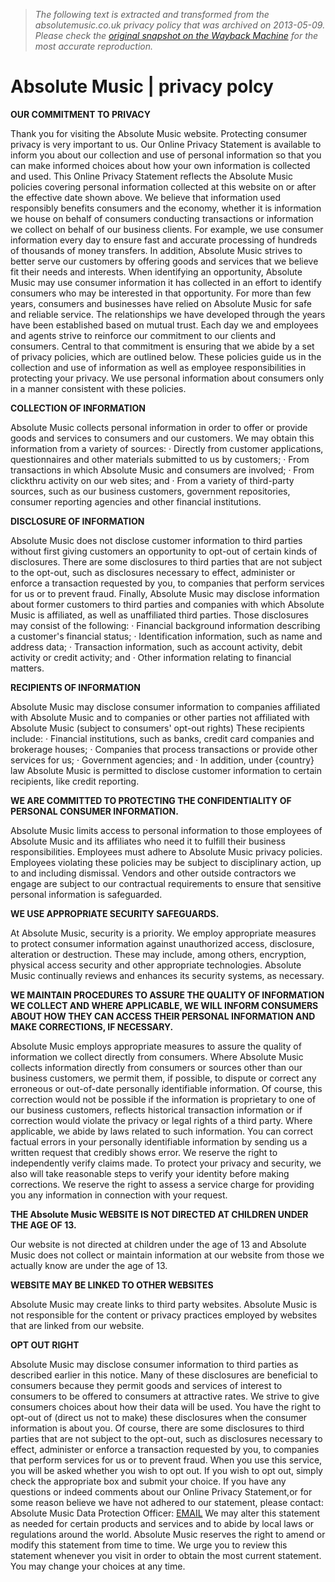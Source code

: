 > *The following text is extracted and transformed from the absolutemusic.co.uk privacy policy that was archived on 2013-05-09. Please check the [original snapshot on the Wayback Machine](https://web.archive.org/web/20130509025102id_/http%3A//www.absolutemusic.co.uk/privacy-policy) for the most accurate reproduction.*

# Absolute Music | privacy polcy

**OUR COMMITMENT TO PRIVACY**

Thank you for visiting the Absolute Music website. Protecting consumer privacy is very important to us. Our Online Privacy Statement is available to inform you about our collection and use of personal information so that you can make informed choices about how your own information is collected and used. This Online Privacy Statement reflects the Absolute Music policies covering personal information collected at this website on or after the effective date shown above. We believe that information used responsibly benefits consumers and the economy, whether it is information we house on behalf of consumers conducting transactions or information we collect on behalf of our business clients. For example, we use consumer information every day to ensure fast and accurate processing of hundreds of thousands of money transfers. In addition, Absolute Music strives to better serve our customers by offering goods and services that we believe fit their needs and interests. When identifying an opportunity, Absolute Music may use consumer information it has collected in an effort to identify consumers who may be interested in that opportunity. For more than few years, consumers and businesses have relied on Absolute Music for safe and reliable service. The relationships we have developed through the years have been established based on mutual trust. Each day we and employees and agents strive to reinforce our commitment to our clients and consumers. Central to that commitment is ensuring that we abide by a set of privacy policies, which are outlined below. These policies guide us in the collection and use of information as well as employee responsibilities in protecting your privacy. We use personal information about consumers only in a manner consistent with these policies. 

**COLLECTION OF INFORMATION**

Absolute Music collects personal information in order to offer or provide goods and services to consumers and our customers. We may obtain this information from a variety of sources: · Directly from customer applications, questionnaires and other materials submitted to us by customers; · From transactions in which Absolute Music and consumers are involved; · From clickthru activity on our web sites; and · From a variety of third-party sources, such as our business customers, government repositories, consumer reporting agencies and other financial institutions. 

**DISCLOSURE OF INFORMATION**

Absolute Music does not disclose customer information to third parties without first giving customers an opportunity to opt-out of certain kinds of disclosures. There are some disclosures to third parties that are not subject to the opt-out, such as disclosures necessary to effect, administer or enforce a transaction requested by you, to companies that perform services for us or to prevent fraud. Finally, Absolute Music may disclose information about former customers to third parties and companies with which Absolute Music is affiliated, as well as unaffiliated third parties. Those disclosures may consist of the following: · Financial background information describing a customer's financial status; · Identification information, such as name and address data; · Transaction information, such as account activity, debit activity or credit activity; and · Other information relating to financial matters. 

**RECIPIENTS OF INFORMATION**

Absolute Music may disclose consumer information to companies affiliated with Absolute Music and to companies or other parties not affiliated with Absolute Music (subject to consumers' opt-out rights) These recipients include: · Financial institutions, such as banks, credit card companies and brokerage houses; · Companies that process transactions or provide other services for us; · Government agencies; and · In addition, under {country} law Absolute Music is permitted to disclose customer information to certain recipients, like credit reporting. 

**WE ARE COMMITTED TO PROTECTING THE CONFIDENTIALITY OF PERSONAL CONSUMER INFORMATION.**

Absolute Music limits access to personal information to those employees of Absolute Music and its affiliates who need it to fulfill their business responsibilities. Employees must adhere to Absolute Music privacy policies. Employees violating these policies may be subject to disciplinary action, up to and including dismissal. Vendors and other outside contractors we engage are subject to our contractual requirements to ensure that sensitive personal information is safeguarded. 

**WE USE APPROPRIATE SECURITY SAFEGUARDS.**

At Absolute Music, security is a priority. We employ appropriate measures to protect consumer information against unauthorized access, disclosure, alteration or destruction. These may include, among others, encryption, physical access security and other appropriate technologies. Absolute Music continually reviews and enhances its security systems, as necessary. 

**WE MAINTAIN PROCEDURES TO ASSURE THE QUALITY OF INFORMATION WE COLLECT AND WHERE APPLICABLE, WE WILL INFORM CONSUMERS ABOUT HOW THEY CAN ACCESS THEIR PERSONAL INFORMATION AND MAKE CORRECTIONS, IF NECESSARY.**

Absolute Music employs appropriate measures to assure the quality of information we collect directly from consumers. Where Absolute Music collects information directly from consumers or sources other than our business customers, we permit them, if possible, to dispute or correct any erroneous or out-of-date personally identifiable information. Of course, this correction would not be possible if the information is proprietary to one of our business customers, reflects historical transaction information or if correction would violate the privacy or legal rights of a third party. Where applicable, we abide by laws related to such information. You can correct factual errors in your personally identifiable information by sending us a written request that credibly shows error. We reserve the right to independently verify claims made. To protect your privacy and security, we also will take reasonable steps to verify your identity before making corrections. We reserve the right to assess a service charge for providing you any information in connection with your request. 

**THE Absolute Music WEBSITE IS NOT DIRECTED AT CHILDREN UNDER THE AGE OF 13.**

Our website is not directed at children under the age of 13 and Absolute Music does not collect or maintain information at our website from those we actually know are under the age of 13. 

**WEBSITE MAY BE LINKED TO OTHER WEBSITES**

Absolute Music may create links to third party websites. Absolute Music is not responsible for the content or privacy practices employed by websites that are linked from our website. 

**OPT OUT RIGHT**

Absolute Music may disclose consumer information to third parties as described earlier in this notice. Many of these disclosures are beneficial to consumers because they permit goods and services of interest to consumers to be offered to consumers at attractive rates. We strive to give consumers choices about how their data will be used. You have the right to opt-out of (direct us not to make) these disclosures when the consumer information is about you. Of course, there are some disclosures to third parties that are not subject to the opt-out, such as disclosures necessary to effect, administer or enforce a transaction requested by you, to companies that perform services for us or to prevent fraud. When you use this service, you will be asked whether you wish to opt out. If you wish to opt out, simply check the appropriate box and submit your choice. If you have any questions or indeed comments about our Online Privacy Statement,or for some reason believe we have not adhered to our statement, please contact: Absolute Music Data Protection Officer: [EMAIL](mailto:shop@absolutemusic.co.uk) We may alter this statement as needed for certain products and services and to abide by local laws or regulations around the world. Absolute Music reserves the right to amend or modify this statement from time to time. We urge you to review this statement whenever you visit in order to obtain the most current statement. You may change your choices at any time.
